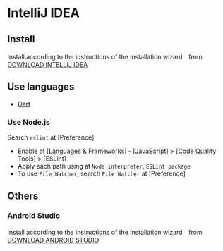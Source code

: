 # IntelliJ IDEA

## Install

Install according to the instructions of the installation wizard　from [DOWNLOAD INTELLIJ IDEA](https://www.jetbrains.com/ja-jp/idea/download/#section=mac)

## Use languages

- [Dart](dart.md)

### Use Node.js

Search `eslint` at [Preference]

- Enable at [Languages & Frameworks] - [JavaScript] > [Code Quality Tools] > [ESLint]
- Apply each path using at `Node interpreter`, `ESLint package`
- To use `File Watcher`, search `File Watcher` at [Preference]

## Others

### Android Studio

Install according to the instructions of the installation wizard　from [DOWNLOAD ANDROID STUDIO](https://developer.android.com/studio/?hl=ja)
